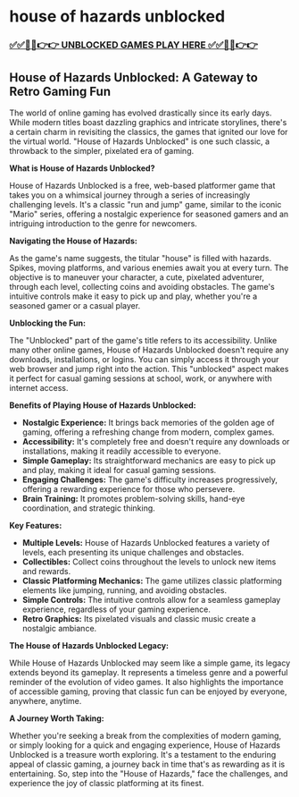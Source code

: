 # house of hazards unblocked

### [✅✅🔴🔴👉👉 UNBLOCKED GAMES PLAY HERE ✅✅🔴🔴👉👉](https://topstoryindia.com)

## House of Hazards Unblocked: A Gateway to Retro Gaming Fun

The world of online gaming has evolved drastically since its early days. While modern titles boast dazzling graphics and intricate storylines, there's a certain charm in revisiting the classics, the games that ignited our love for the virtual world. "House of Hazards Unblocked" is one such classic, a throwback to the simpler, pixelated era of gaming.

**What is House of Hazards Unblocked?**

House of Hazards Unblocked is a free, web-based platformer game that takes you on a whimsical journey through a series of increasingly challenging levels. It's a classic "run and jump" game, similar to the iconic "Mario" series, offering a nostalgic experience for seasoned gamers and an intriguing introduction to the genre for newcomers.

**Navigating the House of Hazards:**

As the game's name suggests, the titular "house" is filled with hazards. Spikes, moving platforms, and various enemies await you at every turn. The objective is to maneuver your character, a cute, pixelated adventurer, through each level, collecting coins and avoiding obstacles. The game's intuitive controls make it easy to pick up and play, whether you're a seasoned gamer or a casual player.

**Unblocking the Fun:**

The "Unblocked" part of the game's title refers to its accessibility. Unlike many other online games, House of Hazards Unblocked doesn't require any downloads, installations, or logins. You can simply access it through your web browser and jump right into the action. This "unblocked" aspect makes it perfect for casual gaming sessions at school, work, or anywhere with internet access.

**Benefits of Playing House of Hazards Unblocked:**

* **Nostalgic Experience:** It brings back memories of the golden age of gaming, offering a refreshing change from modern, complex games.
* **Accessibility:** It's completely free and doesn't require any downloads or installations, making it readily accessible to everyone.
* **Simple Gameplay:** Its straightforward mechanics are easy to pick up and play, making it ideal for casual gaming sessions.
* **Engaging Challenges:** The game's difficulty increases progressively, offering a rewarding experience for those who persevere.
* **Brain Training:** It promotes problem-solving skills, hand-eye coordination, and strategic thinking.

**Key Features:**

* **Multiple Levels:** House of Hazards Unblocked features a variety of levels, each presenting its unique challenges and obstacles.
* **Collectibles:**  Collect coins throughout the levels to unlock new items and rewards.
* **Classic Platforming Mechanics:** The game utilizes classic platforming elements like jumping, running, and avoiding obstacles.
* **Simple Controls:** The intuitive controls allow for a seamless gameplay experience, regardless of your gaming experience.
* **Retro Graphics:** Its pixelated visuals and classic music create a nostalgic ambiance.

**The House of Hazards Unblocked Legacy:**

While House of Hazards Unblocked may seem like a simple game, its legacy extends beyond its gameplay. It represents a timeless genre and a powerful reminder of the evolution of video games. It also highlights the importance of accessible gaming, proving that classic fun can be enjoyed by everyone, anywhere, anytime.

**A Journey Worth Taking:**

Whether you're seeking a break from the complexities of modern gaming, or simply looking for a quick and engaging experience, House of Hazards Unblocked is a treasure worth exploring. It's a testament to the enduring appeal of classic gaming, a journey back in time that's as rewarding as it is entertaining. So, step into the "House of Hazards," face the challenges, and experience the joy of classic platforming at its finest. 
